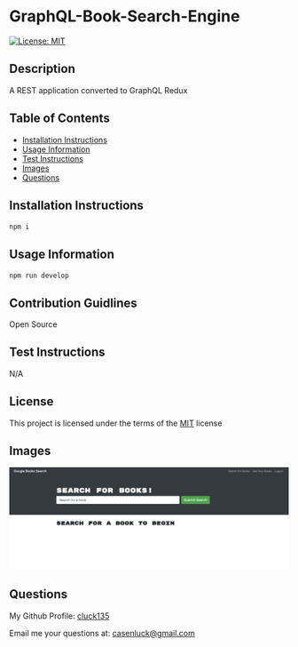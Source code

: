 # GraphQL-Book-Search-Engine
[![License: MIT](https://img.shields.io/badge/License-MIT-yellow)](https://opensource.org/licenses/MIT)

## Description
A REST application converted to GraphQL Redux

## Table of Contents
- [Installation Instructions](#installation-instructions)
- [Usage Information](#usage-information)
- [Test Instructions](#test-instructions)
- [Images](#images)
- [Questions](#questions)

## Installation Instructions
```
npm i
```
## Usage Information
```
npm run develop
```
## Contribution Guidlines
Open Source

## Test Instructions
N/A

## License
This project is licensed under the terms of the [MIT](https://opensource.org/licenses/MIT) license

## Images
![Image of website](./images/bookSearchWebsite.PNG)

## Questions
My Github Profile: [cluck135](https://github.com/cluck135)

Email me your questions at: [casenluck@gmail.com](mailto:casenluck@gmail.com)



